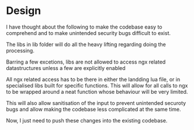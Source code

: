 # Design

I have thought about the following to make the codebase
easy to comprehend and to make unintended security bugs
difficult to exist.

The libs in lib folder will do all the heavy lifting regarding doing the processing.

Barring a few excetions, libs are not allowed to access ngx related datastructures unless a few are explicitly enabled

All ngx related access has to be there in either the landding
lua file, or in specialised libs built for specific functions.
This will allow for all calls to ngx to be wrapped around a neat function whose behaviour will be very limited.

This will also allow sanitisation of the input to prevent
unintended securoty bugs and allow making the codebase less
complicated at the same time.

Now, I just need to push these changes into the existing codebase.